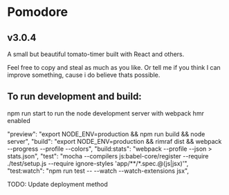 # Pomodore
## v3.0.4

A small but beautiful tomato-timer built with React and others.

Feel free to copy and steal as much as you like. Or tell me if you think I can improve something, cause i do believe thats possible.

## To run development and build:
npm run start to run the node development server with webpack hmr enabled

"preview": "export NODE_ENV=production && npm run build && node server",
"build": "export NODE_ENV=production && rimraf dist && webpack --progress --profile --colors",
"build:stats": "webpack --profile --json > stats.json",
"test": "mocha --compilers js:babel-core/register --require ./test/setup.js --require ignore-styles 'app/**/*.spec.@(js|jsx)'",
"test:watch": "npm run test -- --watch --watch-extensions jsx",

TODO: Update deployment method
